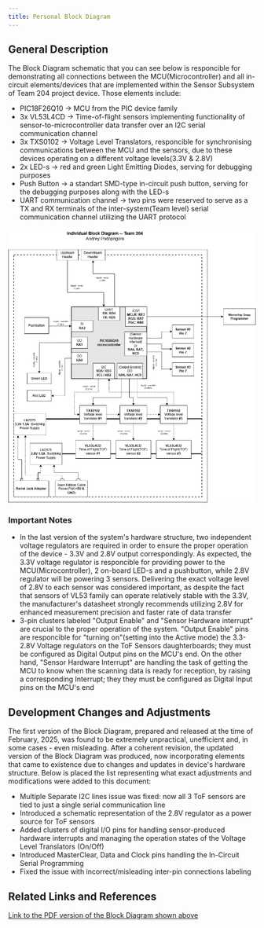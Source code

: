 ```yaml
---
title: Personal Block Diagram
---
```


## General Description
The Block Diagram schematic that you can see below is responcible for demonstrating all connections between the MCU(Microcontroller) and all in-circuit elements/devices that are implemented within the Sensor Subsystem of Team 204 project device. Those elements include:
- PIC18F26Q10 -> MCU from the PIC device family
- 3x VL53L4CD -> Time-of-flight sensors implementing functionality of sensor-to-microcontroller data transfer over an I2C serial communication channel
- 3x TXS0102 -> Voltage Level Translators, responcible for synchronising communications between the MCU and the sensors, due to these devices operating on a different voltage levels(3.3V & 2.8V)
- 2x LED-s -> red and green Light Emitting Diodes, serving for debugging purposes
- Push Button -> a standart SMD-type in-circuit push button, serving for the debugging purposes along with the LED-s
- UART communication channel -> two pins were reserved to serve as a TX and RX terminals of the inter-system(Team level) serial communication channel utilizing the UART protocol

![diagram_01](PBD.png "Personal Block Diagram")

### Important Notes 
- In the last version of the system's hardware structure, two independent voltage regulators are required in order to ensure the proper operation of the device - 3.3V and 2.8V output correspondingly. As expected, the 3.3V voltage regulator is responcible for providing power to the MCU(Microcontroller), 2 on-board LED-s and a pushbutton, while 2.8V regulator will be powering 3 sensors. Delivering the exact voltage level of 2.8V to each sensor was considered important, as despite the fact that sensors of VL53 family can operate relatively stable with the 3.3V, the manufacturer's datasheet strongly recommends utilizing 2.8V for enhanced measurement precision and faster rate of data transfer
- 3-pin clusters labeled "Output Enable" and "Sensor Hardware interrupt" are crucial to the proper operation of the system. "Output Enable" pins are responcible for "turning on"(setting into the Active mode) the 3.3-2.8V Voltage regulators on the ToF Sensors daughterboards; they must be configured as Digital Output pins on the MCU's end. On the other hand, "Sensor Hardware Interrupt" are handling the task of getting the MCU to know when the scanning data is ready for reception, by raising a corresponding Interrupt; they they must be configured as Digital Input pins on the MCU's end

## Development Changes and Adjustments

The first version of the Block Diagram, prepared and released at the time of February, 2025, was found to be extremely unpractical, unefficient and, in some cases - even misleading. After a coherent revision, the updated version of the Block Diagram was produced, now incorporating elements that came to existence due to changes and updates in device's hardware structure. Below is placed the list representing what exact adjustments and modifications were added to this document:
- Multiple Separate I2C lines issue was fixed: now all 3 ToF sensors are tied to just a single serial communication line
- Introduced a schematic representation of the 2.8V regulator as a power source for ToF sensors
- Added clusters of digital I/O pins for handling sensor-produced hardware interrupts and managing the operation states of the Voltage Level Translators (On/Off)
- Introduced MasterClear, Data and Clock pins handling the In-Circuit Serial Programming
- Fixed the issue with incorrect/misleading inter-pin connections labeling


## Related Links and References
[Link to the PDF version of the Block Diagram shown above](https://github.com/LordAndrey17/andreypodoprigora.github.io/blob/main/docs/PBD.pdf)
